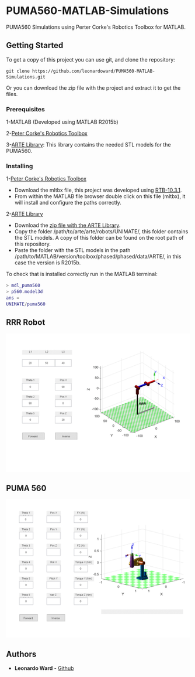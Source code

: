 # PUMA560-MATLAB-Simulations

PUMA560 Simulations using Perter Corke's Robotics Toolbox for MATLAB.

## Getting Started

To get a copy of this project you can use git, and clone the repository:

```
git clone https://github.com/leonardoward/PUMA560-MATLAB-Simulations.git
```

Or you can download the zip file with the project and extract it to get the files.

### Prerequisites

1-MATLAB (Developed using MATLAB R2015b)

2-[Peter Corke's Robotics Toolbox](http://petercorke.com/wordpress/toolboxes/robotics-toolbox)

3-[ARTE Library](http://arvc.umh.es/arte/index_en.html): This library contains the needed STL models for the PUMA560.

### Installing

1-[Peter Corke's Robotics Toolbox](http://petercorke.com/wordpress/toolboxes/robotics-toolbox)

- Download the mltbx file, this project was developed using [RTB-10.3.1](http://petercorke.com/wordpress/?ddownload=574).
- From within the MATLAB file browser double click on this file (mltbx), it will install and configure the paths correctly.

2-[ARTE Library](http://arvc.umh.es/arte/index_en.html)

- Download the [zip file with the ARTE Library](http://arvc.umh.es/arte/arte.zip).
- Copy the folder /path/to/arte/arte/robots/UNIMATE/, this folder contains the STL models. A copy of this folder can be found on the root path of this repository.
- Paste the folder with the STL models in the path /path/to/MATLAB/version/toolbox/phased/phased/data/ARTE/,
in this case the version is R2015b.

To check that is installed correctly run in the MATLAB terminal:

```matlab
> mdl_puma560
> p560.model3d
ans =
UNIMATE/puma560
```

## RRR Robot

![Alt Text](gif_robot_gui/robot4.gif "RRR Robot")

## PUMA 560

![Alt Text](gif_puma_560_3d/puma_560_3d_vel20.gif "PUMA 560 3D")

## Authors

* **Leonardo Ward** -  [Github](https://github.com/leonardoward)
